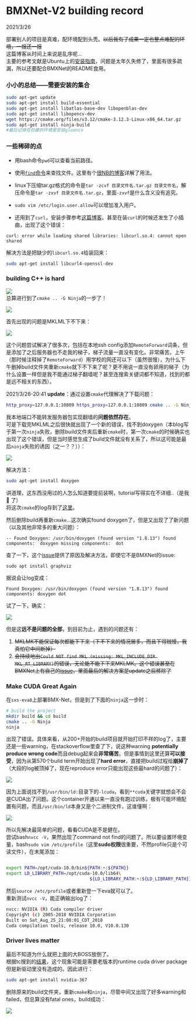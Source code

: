 # BMXNet-V2 building record  

2021/3/26  

部署别人的项目是真难，配环境配到头秃。~~以后我有了成果一定也整点难配的环境，一报还一报~~  
这篇博客从时间上来说是乱序呢...  
主要的参考文献是Ubuntu上的[安装指南](https://github.com/hpi-xnor/BMXNet-v2-wiki/blob/master/building-ubuntu.md)，问题是太年久失修了，里面有很多疏漏，所以还要配合BMXNet的README食用。  

### 小小的总结——需要安装的集合  
```bash  
sudo apt-get update
sudo apt-get install build-essential
sudo apt-get install libatlas-base-dev libopenblas-dev
sudo apt-get install libopencv-dev
wget https://cmake.org/files/v3.12/cmake-3.12.3-Linux-x86_64.tar.gz
sudo apt-get install ninja-build
#最后记得在创建的环境里安装gluoncv
```  

### 一些稀碎的点
* 用bash命令`pwd`可以查看当前路径。  

* 使用[`find`命令](https://www.runoob.com/linux/linux-comm-find.html)来查找文件。这里有个[很NB的博客](https://blog.csdn.net/l_liangkk/article/details/81294260)详解了用法。  

* linux下压缩tar.gz格式的命令是`tar -zcvf 目录文件名.tar.gz 目录文件名`，解压命令是`tar -zxvf 目录文件名.tar.gz`，里面`-zxvf`是什么含义没有追究。  

* `sudo vim /etc/login.user.allow`可以增加准入用户。  

* 还用到了`curl`，安装步骤参考[这篇博客](https://blog.csdn.net/wangpanbaoding/article/details/79104609)。甚至在装`curl`的时候还发生了小插曲，出现了这个错误：  

```log  
curl: error while loading shared libraries: libcurl.so.4: cannot open shared
```  

解决方法是把缺少的`libcurl.so.4`给装回来：  

```bash  
sudo apt-get install libcurl4-openssl-dev
```  



### building C++ is hard  
![](https://raw.githubusercontent.com/YouCaiJun98/MyPicBed/main/imgs/202103260006.png)  
总算进行到了`cmake .. -G Ninja`的一步了！

![](https://raw.githubusercontent.com/YouCaiJun98/MyPicBed/main/imgs/202103260003.png)  

首先出现的问题是MKLML下不下来：  

![](https://raw.githubusercontent.com/YouCaiJun98/MyPicBed/main/imgs/202103260004.png)  

这个问题尝试解决了很多次，包括在本地ssh config添加`RemoteForward`词条，但是添加了之后服务器也不走我的梯子，梯子流量一直没有变化。非常痛苦。上午（那时候注释掉了`RemoteForward`）用学校的网还可以下（虽然很慢），为什么下午删掉build文件夹重新`cmake`就下不下来了呢？更不用说一直没有卵用的梯子（为什么设置一样但是我不能通过梯子翻墙呢？甚至连搜索关键词都不知道，找到的都是远不相关的东西）。  

2021/3/26-20:41 **update**：通过设置`cmake`代理解决了下载问题：  

```bash  
http_proxy=127.0.0.1:10809 https_proxy=127.0.0.1:10809 cmake .. -G Ninja
```  

我本地端口不能转发服务器包实现翻墙的**问题依然存在**。  
可是下载完MKLML之后很快就出现了一个新的错误，找不到doxygen（本blog写于第一次`ninja`失败，删除build文件夹后重新`cmake`时，第一次`cmake`的时候确实也出现了这个错误，但是当时感觉生成了build文件就没有关系了，所以这可能是最后`ninja`失败的诱因（之一？？））：  

![](https://raw.githubusercontent.com/YouCaiJun98/MyPicBed/main/imgs/202103260005.png)  

解决方法：  

```bash  
sudo apt-get install doxygen
```  

讲道理，这东西没用过的人怎么知道要提前装啊，tutorial写得实在不详细..（是我 :leafy_green: 了）  
将这次`cmake`的log存到了[这里](https://github.com/YouCaiJun98/YouCaiJun98.github.io/blob/master/techniques/EnviSetUp/LinuxRelated/3_26_16_32_log.txt)。  

然后删除build再重新`cmake`...这次确实found doxygen了，但是又出现了了新问题（以及其他非常多的重大问题）：  

```log  
-- Found Doxygen: /usr/bin/doxygen (found version "1.8.13") found components:  doxygen missing components:  dot
```  

查了一下，这个[issue](https://github.com/labapart/gattlib/issues/129)提供了原因及解决方法，即使它不是BMXNet的issue:  

```  
sudo apt install graphviz
```  

据说会让log变成：  

```  
Found Doxygen: /usr/bin/doxygen (found version "1.8.13") found components: doxygen dot 
```  

试了一下，确实：  

![](https://raw.githubusercontent.com/YouCaiJun98/MyPicBed/main/imgs/202103260007.png)  



但是这**远不是问题的全部**，到目前为止，遇到的问题还有：  
1. ~~MKLMK不能保证每次都能下下来（下不下来的情况居多，而且下得贼慢，我真怕它中间断掉）~~  
2. ~~会持续地出`Could NOT find MKL (missing: MKL_INCLUDE_DIR MKL_RT_LIBRARY)`的错误，无论能不能下下来MKLMK。这个错误甚至在BMXNet上有自己的[issue](https://github.com/apache/incubator-mxnet/issues/13881)，里面最后的解决方案是update之后移除了~~


### Make CUDA Great Again  
在`sxs-eva8`上部署BMX-Net，但是到了下面的`ninja`这一步时：  

```bash  
# build the project
mkdir build && cd build
cmake .. -G Ninja
ninja
```  

出现了错误。具体来看，从200+开始的build项目就开始打印不祥的log了，主要还是一些warning，在stackoverflow里查了下，说这种warning **potentially produce wrong code**而且debug起来会**非常痛苦**。但是事情到这里还算**可以接受**，因为从第570个build term开始出现了**hard error**，直接把build过程给**崩掉了**（大段的log被顶掉了，现在reproduce error只能出现这些最hard的问题了）：  

![](https://raw.githubusercontent.com/YouCaiJun98/MyPicBed/main/imgs/202103260001.png)  

因为上面说找不到`/usr/bin/ld:`目录下的`-lcuda`，看到`**cuda`关键字就想会不会是CUDA出了问题。这个container开通以来一直没有跑过训练，极有可能环境配置有问题，而且`/usr/bin/ld`本身又是个二进制文件，这谁懂啊：  

![](https://raw.githubusercontent.com/YouCaiJun98/MyPicBed/main/imgs/202103260002.png)  

所以先解决最简单的问题，看看CUDA是不是健在。  
尝试bash`nvcc -V`，果然出现了command not find的问题了。所以要设置环境变量，bash`sudo vim /etc/profile`（这里**sudo权限**很重要，不然profile只是个可读文件），在末尾添加：  

```bash  

export PATH=/opt/cuda-10.0/bin${PATH:+:${PATH}}
export LD_LIBRARY_PATH=/opt/cuda-10.0/lib64\
                                ${LD_LIBRARY_PATH:+:${LD_LIBRARY_PATH}}
```  

然后`source /etc/profile`或者重新登一下eva就可以了。  
重新测试`nvcc -V`，能正确输出log了：  

```bash  
nvcc: NVIDIA (R) Cuda compiler driver
Copyright (c) 2005-2018 NVIDIA Corporation
Built on Sat_Aug_25_21:08:01_CDT_2018
Cuda compilation tools, release 10.0, V10.0.130
```  

### Driver lives matter  
最后不知道为什么就把上面的大BOSS放倒了。  
根据tc搜到的[结果](https://github.com/apache/incubator-mxnet/issues/8436)，这个现象可能是需要老版本的runtime cuda driver package但是新驱动里没有造成的。因此进行：  

```bash  
sudo apt-get install nvidia-367
```  

删除原来的build文件夹，重新`cmake`和`ninja`，尽管中间又出现了好多warning和failed，但总算没有fatal ones，build成功：  

![](https://raw.githubusercontent.com/YouCaiJun98/MyPicBed/main/imgs/202103260008.png)  


